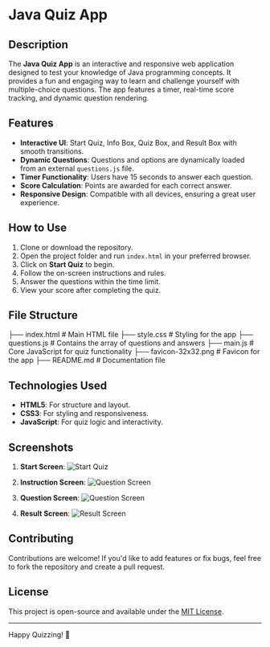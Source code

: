 # Java Quiz App

## Description
The **Java Quiz App** is an interactive and responsive web application designed to test your knowledge of Java programming concepts. It provides a fun and engaging way to learn and challenge yourself with multiple-choice questions. The app features a timer, real-time score tracking, and dynamic question rendering.

## Features
- **Interactive UI**: Start Quiz, Info Box, Quiz Box, and Result Box with smooth transitions.
- **Dynamic Questions**: Questions and options are dynamically loaded from an external `questions.js` file.
- **Timer Functionality**: Users have 15 seconds to answer each question.
- **Score Calculation**: Points are awarded for each correct answer.
- **Responsive Design**: Compatible with all devices, ensuring a great user experience.

## How to Use
1. Clone or download the repository.
2. Open the project folder and run `index.html` in your preferred browser.
3. Click on **Start Quiz** to begin.
4. Follow the on-screen instructions and rules.
5. Answer the questions within the time limit.
6. View your score after completing the quiz.

## File Structure
├── index.html # Main HTML file 
├── style.css # Styling for the app 
├── questions.js # Contains the array of questions and answers 
├── main.js # Core JavaScript for quiz functionality 
├── favicon-32x32.png # Favicon for the app 
├── README.md # Documentation file



## Technologies Used
- **HTML5**: For structure and layout.
- **CSS3**: For styling and responsiveness.
- **JavaScript**: For quiz logic and interactivity.

## Screenshots
1. **Start Screen**:
   ![Start Quiz]()

2. **Instruction Screen**:
   ![Question Screen]()

3. **Question Screen**:
   ![Question Screen]()

4. **Result Screen**:
   ![Result Screen]()

## Contributing
Contributions are welcome! If you'd like to add features or fix bugs, feel free to fork the repository and create a pull request.

## License
This project is open-source and available under the [MIT License](LICENSE).

---

Happy Quizzing! 🎉
